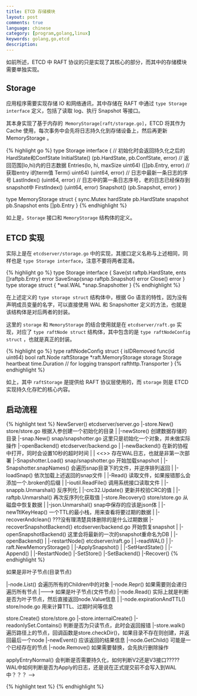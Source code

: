 ```yaml
---
title: ETCD 存储模块
layout: post
comments: true
language: chinese
category: [program,golang,linux]
keywords: golang,go,etcd
description:
---
```


如前所述，ETCD 中 RAFT 协议的只是实现了其核心的部分，而其中的存储模块需要单独实现。

<!-- more -->

## Storage

应用程序需要实现存储 IO 和网络通讯，其中存储在 RAFT 中通过 `type Storage interface` 定义，包括了读取 log、执行 Snapshot 等接口。

其本身实现了基于内存的` MemoryStorage[raft/storage.go]`，ETCD 将其作为 Cache 使用，每次事务中会先将日志持久化到存储设备上，然后再更新 MemoryStorage 。

{% highlight go %}
type Storage interface {
	// 初始化时会返回持久化之后的HardState和ConfState
	InitialState() (pb.HardState, pb.ConfState, error)
	// 返回范围[lo,hi)内的日志数据
	Entries(lo, hi, maxSize uint64) ([]pb.Entry, error)
	// 获取entry i的term值
	Term(i uint64) (uint64, error)
	// 日志中最新一条日志的序号
	LastIndex() (uint64, error)
	// 日志中的第一条日志序号，老的日志已经保存到snapshot中
	FirstIndex() (uint64, error)
	Snapshot() (pb.Snapshot, error)
}

type MemoryStorage struct {
	sync.Mutex
	hardState pb.HardState
	snapshot  pb.Snapshot
	ents []pb.Entry
}
{% endhighlight %}

如上是，`Storage` 接口和 `MemoryStorage` 结构体的定义。

<!--
与unstable一样，Storage也被嵌入在raftLog结构中。需要说明的一点是：将日志项追加到Storage的动作是由应用完成的，而不是raft协议核心处理层。目前尚不理解Storage存在的意义是什么，与unstable到底有什么区别？
-->

## ETCD 实现

实际上是在 `etcdserver/storage.go` 中的实现，其接口定义名称与上述相同，同样也是 `type Storage interface`，注意不要将两者混淆。

{% highlight go %}
type Storage interface {
	Save(st raftpb.HardState, ents []raftpb.Entry) error
	SaveSnap(snap raftpb.Snapshot) error
	Close() error
}
type storage struct {
	*wal.WAL
	*snap.Snapshotter
}
{% endhighlight %}

在上述定义的 `type storage struct` 结构体中，根据 Go 语言的特性，因为没有声明成员变量的名字，可以直接使用 WAL 和 Snapshotter 定义的方法，也就是该结构体是对后两者的封装。

这里的 `storage` 和 `MemoryStorage` 的结合使用就是在 `etcdserver/raft.go` 实现，对应了 `type raftNode struct` 结构体，其中包含的是 `type raftNodeConfig struct` ，也就是真正的封装。

{% highlight go %}
type raftNodeConfig struct {
	isIDRemoved func(id uint64) bool
	raft.Node
	raftStorage *raft.MemoryStorage
	storage     Storage
	heartbeat   time.Duration // for logging
	transport rafthttp.Transporter
}
{% endhighlight %}

如上，其中 `raftStorage` 是提供给 RAFT 协议层使用的，而 `storage` 则是 ETCD 实现持久化存贮的核心内容。

<!--
在使用中，etcd以连续调用的方式实现二者一致的逻辑。以etcd server重启为例，我们看看同步是如何实现的，且看restartNode()的实现。
-->

## 启动流程

{% highlight text %}
NewServer()                   etcdserver/server.go
 |-store.New() store/store.go 根据入参创建一个初始化的目录
 | |-newStore() 创建数据存储的目录
 |-snap.New() snap/snapshotter.go 这里只是初始化一个对象，并未做实际操作
 |-openBackend() etcdserver/backend.go
 | |-newBackend() 在新的协程中打开，同时会设置10秒的超时时间
 |
 | <<<haveWAL>>> 存在WAL日志，也就是非第一次部署
 |-Snapshotter.Load() snap/snapshotter.go 开始加载snapshot
 | |-Snapshotter.snapNames() 会遍历snap目录下的文件，并逆序排列返回
 | |-loadSnap() 依次加载上述返回的snap文件
 |   |-Read() 读取文件，如果报错那么会添加一个.broken的后缀
 |     |-ioutil.ReadFile() 调用系统接口读取文件
 |     |-snappb.Unmarshal() 反序列化
 |     |-crc32.Update() 更新并校验CRC的值
 |     |-raftpb.Unmarshal() 再次反序列化获取值
 |-store.Recovery() store/store.go 从磁盘中恢复数据
 | |-json.Unmarshal() snap中保存的应该是json体
 | |-newTtlKeyHeap() 一个TTL的最小栈，用来查看将要过期的数据
 | |-recoverAndclean() ???没有理清楚具体删除的是什么过期数据
 |-recoverSnapshotBackend() etcdserver/backend.go 开始恢复snapshot
 | |-openSnapshotBackend() 这里会将最新的一次的snapshot重命名为DB
 |   |-openBackend()
 |
 |-restartNode() etcdserver/raft.go
 | |-readWAL()
 | |-raft.NewMemoryStorage()
 | |-ApplySnapshot()
 | |-SetHardState()
 | |-Append()
 | |-RestartNode()
 |-SetStore()
 |-SetBackend()
 |-Recover()
{% endhighlight %}


<!--


## 日志更新

这个函数的主要处理逻辑就是通过读取 Snapshot 和 WAL，然后通过 SetHardState() 和 Append() 恢复当前 memoryStrorage 的状态。


## SnapShot

涉及到几个重要的问题：

1. 何时触发。
2. 效率如何。

保存的是某个时间节点系统当前状态的一个快照，便用户恢复到此时的状态，ECTD 中 snapshot 的目的是为了回收日志占用的存储空间，包括内存和磁盘。

更新首先被转化为更新日志，按照顺序追加到日志文件，并在集群中进行同步，只有在写入多个节点的日志项会应用到状态机，日志会一直增长，因此需要特定的机制来回收那些无用的日志。

ETCD 中的 snapshot 代表了应用的状态数据，而执行 snapshot 的动作也就是将应用状态数据持久化存储，这样，在该 snapshot 之前的所有日志便成为无效数据，可以删除。

### 结构体

SnapShot 的结构体在 raft/raftpb/raft.proto 中定义，`message Snapshot` 定义了序列化后的格式，其中包括了日志条目的序号等信息。

### 持久化


EtcdServer.snapshot() etcdserver/server.go 真正处理
 |-store.Clone() store/store.go
 | |-newStore() 会新建一个对象，并复制所需要的成员
 | |-KV().Commit()
 |
 |-storage.SaveSnap()
 | |-walpb.Snapshot{} 实例化对象，这里会设置Index和Term
 | |-WAL.SaveSnapshot()
 | |-Snapshotter.SaveSnap() snap/snapshotter.go
 | | |-Snapshotter.save() 将数据序列化后保存到磁盘上
 | |   |-pioutil.WriteAndSyncFile() 格式化并保存
 | |-WAL.ReleaseLockTo()

raftStorage.CreateSnapshot()




BoltDB的COW技术
http://www.d-kai.me/boltdb%E4%B9%8Bcow%E6%8A%80%E6%9C%AF/

ETCD 监控
https://coreos.com/etcd/docs/latest/op-guide/monitoring.html





这里没有理清楚，为什么第一发送数据需要写入到 WAL 以及存储中？？？？？？


也就是说在 Readyc 中包含了需要发送的数据、已经提交的数据、需要应用的数据，那么如何区分呢？？？？？


经过该步之后，日志条目才写入到wal文件和memorty storage。消息也才经Transport发送给其他节点。


消息处理。。。。




http://blog.sina.com.cn/s/blog_4b146a9c0102yml3.html
https://blog.csdn.net/xxb249/article/details/80787501
http://www.ituring.com.cn/book/tupubarticle/16510

https://my.oschina.net/fileoptions/blog/1825531
https://blog.csdn.net/xxb249/article/details/80790587
http://www.opscoder.info/ectd-raft-library.html
https://yuerblog.cc/2017/12/10/principle-about-etcd-v3/


## SnapShot


snapshot是wal快照，为了节约磁盘空间，当wal文件达到一定数据，就会对之前的数据进行压缩，形成快照。
2）snapshot另外一个原因，当新的节点加入到集群中，为了同步数据，就会把snapshot发送到新节点，这样能够节约传输数据(生成的快照文件比wal文件要小很多，5倍左右)，使之尽快加入到集群中。


## Storage

也就是静态存储，用来将数据持久化到磁盘上，是对 WAL 和 Snapshot 的封装。

## MemoryStorage











## Config

降低 raftexample/raft.go 中的 defaultSnapCount 配置，修改为 100，然后进行测试。

### loadSnapshot

`raftNode.loadSnapshot()` 获取最新的一个 Snapshot，真正读取的时候是在 `snap/snapshotter.go` 中的 `Read()` 函数中实现，实际上是反序列化了两次。

1. 反序列化为 `snappb.Snapshot[snap/snappb/snap.proto]` ，实际上就是在数据外外包了一层 CRC32 的校验值。
2. 将上述反序列化后的数据再次执行反序列化，也即是 `raftpb.Snapshot[raft/raftpb/raft.proto]` 。

// snap/snappb/snap.proto
message snapshot {
        optional uint32 crc  = 1 [(gogoproto.nullable) = false];
        optional bytes data  = 2;
}

// raft/raftpb/raft.proto
message ConfState {
        repeated uint64 nodes    = 1;
        repeated uint64 learners = 2;
}

message SnapshotMetadata {
        optional ConfState conf_state = 1 [(gogoproto.nullable) = false];
        optional uint64    index      = 2 [(gogoproto.nullable) = false];
        optional uint64    term       = 3 [(gogoproto.nullable) = false];
}

message Snapshot {
        optional bytes            data     = 1;
        optional SnapshotMetadata metadata = 2 [(gogoproto.nullable) = false];
}

在 `raftpb.Snapshot` 中，除了要保存的数据之外，还包括了一些配置信息，例如集群配置、`Term`、`Index` 。

### openWAL

如果存在 Snapshot ，根据 Snapshot 中的 Term+Index 构建一个 `walpb.Snapshot[wal/walpb/record.proto]` ，然后在打开 WAL 日志时作为入参传入函数。

message Snapshot {
        optional uint64 index = 1 [(gogoproto.nullable) = false];
        optional uint64 term  = 2 [(gogoproto.nullable) = false];
}

通过 `Open()[wal/wal.go]` 打开 WAL 文件，此时会遍历序号大于 Term 的文件。

然后，通过 `ReadAll()[wal/wal.go]` 读取文件，此时会返回最后一次持久化的状态，以及日志文件。

#### 记录类型

每条记录同样是以 Protobuf 的格式进行保存，其定义的格式在 `raft/raftpb/raft.proto` 中定义。

enum EntryType {
    EntryNormal     = 0;
    EntryConfChange = 1;
}

message Entry {
    optional uint64     Term  = 2 [(gogoproto.nullable) = false]; // must be 64-bit aligned for atomic operations
    optional uint64     Index = 3 [(gogoproto.nullable) = false]; // must be 64-bit aligned for atomic operations
    optional EntryType  Type  = 1 [(gogoproto.nullable) = false];
    optional bytes      Data  = 4;
}

### 其它


注意，示例代码中的 raftStorage 实际上使用的是 `MemoryStorage[raft/storage.go]` 中的实现，也就是说默认是缓存到内存中的，如果重启需要重新更新状态到内存中。


ApplySnapshot() raft/storage.go 更新MemoryStorage.snapshot，并在ents中添加一个记录
SetHardState() raft/storage.go  更新MemoryStorage.hardState
Append() raft/storage.go 将日志添加到MemoryStorage.ents中，这里会判断是否有重复的Entries

replayWAL() 会从 Snapshot 和 WAL 恢复数据，并更新到 MemoryStorage 中。

这里会同时更新 raftNode.lastIndex 的值。



在启动时可以通过 `--snapshot-count` 参数(默认10000)指定何时触发执行 Snapshot ，此时会生成 `.snap` 文件。会在 `triggerSnapshot()` 函数中判断是否需要执行。

EtcdServer.triggerSnapshot() etcdserver/server.go 判断是否需要触发Snapshot操作
 |-EtcdServer.snapshot() 如果需要则执行Snapshot操作
   |-store.Clone() store/store.go 这里实际上会复制一堆的数据结构？？？？具体作用是啥


EtcdServer.applySnapshot() etcdserver/server.go 从Snapshot中恢复

ECTD很不错的介绍
http://blog.zhesih.com/2017/10/02/snap-file-of-etcd-v3/
https://my.oschina.net/fileoptions/blog/1825531



NewServer()                   etcdserver/server.go
 |-store.New() store/store.go 根据入参创建一个初始化的目录
 | |-newStore() 创建数据存储的目录
 |-snap.New() snap/snapshotter.go 这里只是初始化一个对象，并未做实际操作
 |-openBackend() etcdserver/backend.go 会等待打开Backend处理完成
 | |-newBackend() 在新的协程中打开，同时会设置10秒的超时时间
 |   |-DefaultBackendConfig() mvcc/backend/backend.go 更新检查配置
 |     |-backend.New()
 |       |-newBackend() mvcc/backend/backend.go
 |         |-bolt.Open() 打开bolt中对应的DB
 |         |-newBatchTxBuffered() 新建批量的缓冲区
 |         |-backend.run() 启动一个单独协程处理，实际
 |           |-batchTxBuffered.Commit() mvcc/backend/batch_tx.go
 |               会通过管道等待处理打开Backend处理完成
 |
 | <<<haveWAL>>> 存在WAL日志，也就是非第一次部署
 |-Snapshotter.Load() snap/snapshotter.go 开始加载snapshot
 | |-Snapshotter.snapNames() 会遍历snap目录下的文件，并逆序排列返回
 | |-loadSnap() 依次加载上述返回的snap文件
 |   |-Read() 读取文件，如果报错那么会添加一个.broken的后缀
 |     |-ioutil.ReadFile() 调用系统接口读取文件
 |     |-snappb.Unmarshal() 反序列化
 |     |-crc32.Update() 更新并校验CRC的值
 |     |-raftpb.Unmarshal() 再次反序列化获取值
 |-store.Recovery() store/store.go 如果snapshot不为空，则从磁盘中恢复数据
 | |-json.Unmarshal() snap中保存的应该是json体
 | |-newTtlKeyHeap() 一个TTL的最小栈，用来查看将要过期的数据
 | |-recoverAndclean() ???没有理清楚具体删除的是什么过期数据
 |-recoverSnapshotBackend() etcdserver/backend.go 开始恢复snapshot
 | |-openSnapshotBackend() 这里会将最新的一次的snapshot重命名为DB
 |   |-openBackend()
 |
 |-restartNode() etcdserver/raft.go
 | |-readWAL()
 | |-raft.NewMemoryStorage()
 | |-ApplySnapshot()
 | |-SetHardState()
 | |-Append()
 | |-RestartNode()
 |-SetStore()
 |-SetBackend()
 |-Recover()

为什么会有两次 openBackend() ？？？？？

Etcd 定义了一个 `type storage struct` 数据结构，一起负责事务和快照。

type storage struct {
    *wal.WAL
    *snap.Snapshotter
}

在上述的结构体中，没有指定 WAL 和 Snapshotter 的变量名称，对于 GoLang 语言来说，这两个类的方法都可直接通过 storage 来调用。比如 `WAL.Save()` 方法，可以通过 `storage.Save()` 来调用，也可以通过 `storage.WAL.Save()` 来调用，这两者是等价的。

Etcd 中所有的持久化操作都是通过 snap 和 WAL 操作来完成的。

在内存中的数据是保存在 `type store struct` 中。

type store struct {
	Root           *node            // 根节点 **
	WatcherHub     *watcherHub      // 关于node的所有key的watcher   应该是保存了该store中保存的所有监听配置信息???
	CurrentIndex   uint64           // 对应存储内容的index
	Stats          *Stats           // 保存的监控指标数据 **
	CurrentVersion int              // 最新数据的版本
	ttlKeyHeap     *ttlKeyHeap      // 用于数据恢复的（需手动操作）
	worldLock      sync.RWMutex     // 停止当前存储的world锁
	clock          clockwork.Clock    //
	readonlySet    types.Set        // 在internalCreate()中，会判断是否包含在该路径中，如果是则报错，主要是跟节点以namespace
}

type node struct {
        Path string

        CreatedIndex  uint64
        ModifiedIndex uint64

        Parent *node `json:"-"` // should not encode this field! avoid circular dependency.

        ExpireTime time.Time
        Value      string           // for key-value pair
        Children   map[string]*node // for directory

        // A reference to the store this node is attached to.
        store *store
}


其中的节点以类似树的结构保存，其中非叶子节点的分支信息通过 `map` 保存，也就是 `node.Children` 成员；而对于叶子节点，则通过 `node.Value` 进行保存。

New() store/store.go
 |-newStore()
   |-newDir() sotre/node.go 会新建一个根节点"/"，也就是store.Root
   |-node.Add() store/node.go 将所有的namespace添加到根节点/下面
   |-newStats() store/stats.go 用于保存一些监控数据
   |-newWatchHub() store/watcher_hub.go
     |newEventHistory() 保存的历史记录大小
   |-newTtlKeyHeap() store/ttl_key_hub.go 用来保存所有节点的TTL过期信息


store.Get() store/store.go 会根据给定的路径查找到相应的Node节点，然后返回一个Event结构用来响应客户端
 |-store.internalGet() 会按照给定的路径查找
 | |-store.walk()
 |-newEvent() store/event.go 根据入参新建所需的结构体
 |-NodeExtern.loadInternalNode()
   |---> 如果是非叶子节点(目录节点)
   |-node.List() 会遍历所有的Children中的对象
   |-node.Repr() 如果需要则会递归遍历所有节点
   |---> 如果是叶子节点(文件节点)
   |-node.Read() 实际上就是判断是否为叶子节点，然后直接返回node.Value信息
   |
   |-node.expirationAndTTL() store/node.go 用来计算TTL、过期时间等信息

store.Create() store/store.go
 |-store.internalCreate()
  |-readonlySet.Contains() 判断是否为只读节点，此时会返回报错
  |-store.walk() 遍历路径上的节点，回调函数是store.checkDir()，如果目录不存在则创建，并返回最后一个node
  |-newEvent() 应该返回的结果信息
  |-node.GetChild() 可能是一个已经存在的节点
  |-node.Remove() 如果需要替换，会先执行删除操作

applyEntryNormal() 会判断是否需要持久化，如何判断V2还是V3接口?????
WAL中如何判断是否为Apply的日志，还是说在正式提交前不会写入到WAL中？？？
-->

{% highlight text %}
{% endhighlight %}
